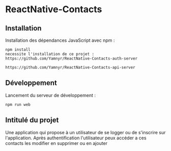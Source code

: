 # ReactNative-Contacts

## Installation

Installation des dépendances JavaScript avec npm :

```shell
npm install
necessite l'installation de ce projet : https://github.com/Yamnyr/ReactNative-Contacts-auth-server
                                        https://github.com/Yamnyr/ReactNative-Contacts-api-server
```

## Développement

Lancement du serveur de développement :

```shell
npm run web
```

## Intitulé du projet
Une application qui propose à un utilisateur de se logger ou de s'inscrire sur l'application.
Après authentification l'utilisateur peux accéder a ces contacts les modifier en supprimer ou en ajouter
